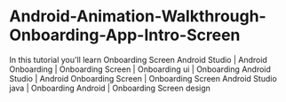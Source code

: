 # Android-Animation-Walkthrough-Onboarding-App-Intro-Screen
In this tutorial you'll learn Onboarding Screen Android Studio | Android Onboarding | Onboarding Screen | Onboarding ui | Onboarding Android Studio | Android Onboarding Screen | Onboarding Screen Android Studio java | Onboarding Android | Onboarding Screen design
